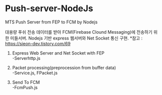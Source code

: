 # Push-server-NodeJs
MTS Push Server from FEP to FCM by Nodejs

대용량 푸쉬 전송 데이터를 받아 FCM(Firebase Clound Messaging)에 전송하기 위한 미들서버.
Nodejs 기반 express 웹서버와 Net Socket 통신 구현.
*참고 : https://sieon-dev.tistory.com/69

1. Express Web Server and Net Socket with FEP  
-Serverhttp.js  

2. Packet processing(preprocession from buffer data)  
-Service.js, FPacket.js  

3. Send To FCM  
-FcmPush.js

